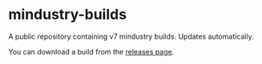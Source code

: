 # mindustry-builds
A public repository containing v7 mindustry builds. Updates automatically.

You can download a build from the [releases page](https://github.com/Mnemotechnician/mindustry-builds/releases).
